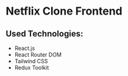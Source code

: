 # Netflix Clone Frontend

## Used Technologies:
- React.js
- React Router DOM
- Tailwind CSS
- Redux Toolkit
  
